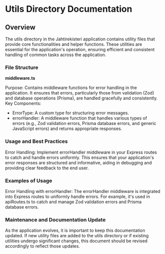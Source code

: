# Utils Directory Documentation

## Overview

The utils directory in the Jahtirekisteri application contains utility files that provide core functionalities and helper functions. These utilities are essential for the application's operation, ensuring efficient and consistent handling of common tasks across the application.

### File Structure

**middleware.ts**

Purpose: Contains middleware functions for error handling in the application. It ensures that errors, particularly those from validation (Zod) and database operations (Prisma), are handled gracefully and consistently.
Key Components:
* ErrorType: A custom type for structuring error messages.
* errorHandler: A middleware function that handles various types of errors (e.g., Zod validation errors, Prisma database errors, and generic JavaScript errors) and returns appropriate responses.

### Usage and Best Practices

Error Handling: Implement errorHandler middleware in your Express routes to catch and handle errors uniformly. This ensures that your application's error responses are structured and informative, aiding in debugging and providing clear feedback to the end user.

### Examples of Usage

Error Handling with errorHandler: The errorHandler middleware is integrated into Express routes to uniformly handle errors. For example, it's used in apiRoutes.ts to catch and manage Zod validation errors and Prisma database errors.

### Maintenance and Documentation Update

As the application evolves, it is important to keep this documentation updated. If new utility files are added to the utils directory or if existing utilities undergo significant changes, this document should be revised accordingly to reflect those updates.